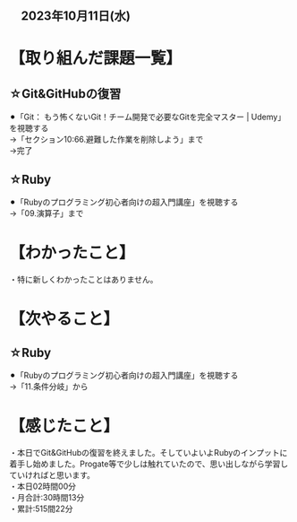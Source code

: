 ## 　2023年10月11日(水)
# 【取り組んだ課題一覧】
## ☆Git&GitHubの復習
⚫︎「Git： もう怖くないGit！チーム開発で必要なGitを完全マスター | Udemy」を視聴する<br>
→「セクション10:66.避難した作業を削除しよう」まで<br>
→完了
## ☆Ruby
⚫︎「Rubyのプログラミング初心者向けの超入門講座」を視聴する<br>
→「09.演算子」まで<br>
# 【わかったこと】
・特に新しくわかったことはありません。<br>
# 【次やること】
## ☆Ruby
⚫︎「Rubyのプログラミング初心者向けの超入門講座」を視聴する<br>
→「11.条件分岐」から<br>
# 【感じたこと】
・本日でGit&GitHubの復習を終えました。そしていよいよRubyのインプットに着手し始めました。Progate等で少しは触れていたので、思い出しながら学習していければと思います。<br>
・本日02時間00分<br>
・月合計:30時間13分<br>
・累計:515間22分<br>
